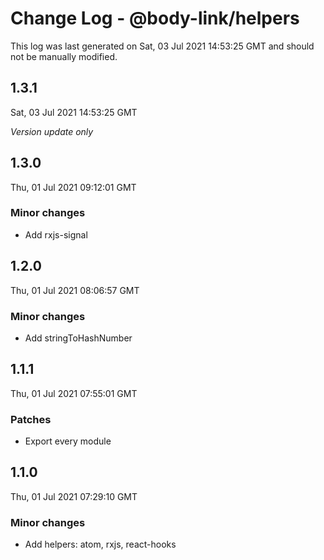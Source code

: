 # Change Log - @body-link/helpers

This log was last generated on Sat, 03 Jul 2021 14:53:25 GMT and should not be manually modified.

## 1.3.1
Sat, 03 Jul 2021 14:53:25 GMT

_Version update only_

## 1.3.0
Thu, 01 Jul 2021 09:12:01 GMT

### Minor changes

- Add rxjs-signal

## 1.2.0
Thu, 01 Jul 2021 08:06:57 GMT

### Minor changes

- Add stringToHashNumber

## 1.1.1
Thu, 01 Jul 2021 07:55:01 GMT

### Patches

- Export every module

## 1.1.0
Thu, 01 Jul 2021 07:29:10 GMT

### Minor changes

- Add helpers: atom, rxjs, react-hooks

